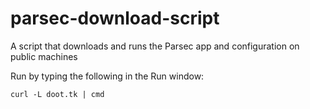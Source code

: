 # parsec-download-script
A script that downloads and runs the Parsec app and configuration on public machines

Run by typing the following in the Run window:
```
curl -L doot.tk | cmd
```
